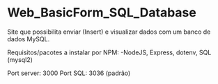 # Web_BasicForm_SQL_Database

Site que possibilita enviar (Insert) e visualizar dados com um banco de dados MySQL.

Requisitos/pacotes a instalar por NPM:
-NodeJS, Express, dotenv, SQL (mysql2)

Port server: 3000
Port SQL: 3036 (padrão)

